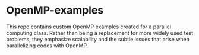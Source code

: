 # OpenMP-examples

This repo contains custom OpenMP examples created for a parallel
computing class. Rather than being a replacement for more widely used
test problems, they emphasize scalability and the subtle issues that
arise when parallelizing codes with OpenMP.

